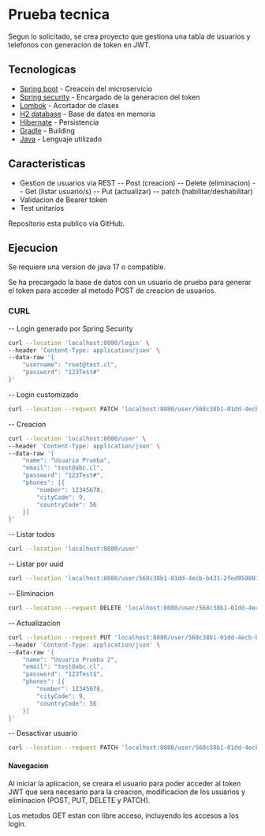 # Prueba tecnica
Segun lo solicitado, se crea proyecto que gestiona una tabla de usuarios y telefonos con generacion de token en JWT.

## Tecnologicas
- [Spring boot](https://spring.io/) - Creacoin del microservicio
- [Spring security](https://spring.io/projects/spring-security) - Encargado de la generacion del token
- [Lombok](https://projectlombok.org/) - Acortador de clases
- [H2 database](https://www.h2database.com/html/main.html) - Base de datos en memoria
- [Hibernate](https://hibernate.org/) - Persistencia
- [Gradle](https://gradle.org/) - Building
- [Java](https://www.oracle.com/cl/java/technologies/downloads/) - Lenguaje utilizado


## Caracteristicas

- Gestion de usuarios via REST
  -- Post (creacion)
  -- Delete (eliminacion)
  -- Get (listar usuario/s)
  -- Put (actualizar)
  -- patch (habilitar/deshabilitar)
- Validacion de Bearer token
- Test unitarios


Repositorio esta publico via GitHub.

## Ejecucion

Se requiere una version de java 17 o compatible.

Se ha precargado la base de datos con un usuario de prueba para generar el token para acceder al metodo POST de creacion de usuarios.
### CURL
-- Login generado por Spring Security
```sh
curl --location 'localhost:8080/login' \
--header 'Content-Type: application/json' \
--data-raw '{
    "username": "root@test.cl",
    "password": "123Test#"
}'
```
-- Login customizado
```sh
curl --location --request PATCH 'localhost:8080/user/568c38b1-01dd-4ecb-b431-2fed9598030c'
```
-- Creacion
```sh
curl --location 'localhost:8080/user' \
--header 'Content-Type: application/json' \
--data-raw '{
    "name": "Usuario Prueba",
    "email": "test@abc.cl",
    "password": "123Test#",
    "phones": [{
        "number": 12345678,
        "cityCode": 9,
        "countryCode": 56
    }]
}'
```

-- Listar todos
```sh
curl --location 'localhost:8080/user'
```

-- Listar por uuid
```sh
curl --location 'localhost:8080/user/568c38b1-01dd-4ecb-b431-2fed9598030c'
```

-- Eliminacion
```sh
curl --location --request DELETE 'localhost:8080/user/568c38b1-01dd-4ecb-b431-2fed9598030c'
```
-- Actualizacion
```sh
curl --location --request PUT 'localhost:8080/user/568c38b1-01dd-4ecb-b431-2fed9598030c' \
--header 'Content-Type: application/json' \
--data-raw '{
    "name": "Usuario Prueba 2",
    "email": "test@abc.cl",
    "password": "123Test$",
    "phones": [{    
        "number": 12345678,
        "cityCode": 9,
        "countryCode": 56
    }]
}'
```

-- Desactivar usuario
```sh
curl --location --request PATCH 'localhost:8080/user/568c38b1-01dd-4ecb-b431-2fed9598030c'
```

#### Navegacion
Al iniciar la aplicacion, se creara el usuario para poder acceder al token JWT que sera necesario para la creacion, modificacion de los usuarios y eliminacion (POST, PUT, DELETE y PATCH).

Los metodos GET estan con libre acceso, incluyendo los accesos a los login.

